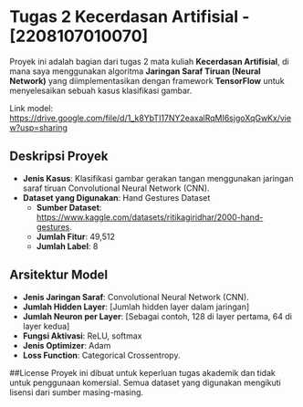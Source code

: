 # Tugas 2 Kecerdasan Artifisial - [2208107010070]

Proyek ini adalah bagian dari tugas 2 mata kuliah **Kecerdasan Artifisial**, di mana saya menggunakan algoritma **Jaringan Saraf Tiruan (Neural Network)** yang diimplementasikan dengan framework **TensorFlow** untuk menyelesaikan sebuah kasus klasifikasi gambar.

Link model: https://drive.google.com/file/d/1_k8YbTI17NY2eaxalRqMI6sjgoXqGwKx/view?usp=sharing

## Deskripsi Proyek
- **Jenis Kasus**: Klasifikasi gambar gerakan tangan menggunakan jaringan saraf tiruan Convolutional Neural Network (CNN).
- **Dataset yang Digunakan**: Hand Gestures Dataset
  - **Sumber Dataset**: https://www.kaggle.com/datasets/ritikagiridhar/2000-hand-gestures.
  - **Jumlah Fitur**: 49,512
  - **Jumlah Label**: 8

## Arsitektur Model
- **Jenis Jaringan Saraf**: Convolutional Neural Network (CNN).
- **Jumlah Hidden Layer**: [Jumlah hidden layer dalam jaringan]
- **Jumlah Neuron per Layer**: [Sebagai contoh, 128 di layer pertama, 64 di layer kedua]
- **Fungsi Aktivasi**: ReLU, softmax
- **Jenis Optimizer**: Adam
- **Loss Function**: Categorical Crossentropy.


##License
Proyek ini dibuat untuk keperluan tugas akademik dan tidak untuk penggunaan komersial. Semua dataset yang digunakan mengikuti lisensi dari sumber masing-masing.
